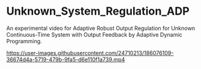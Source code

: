 # Unknown_System_Regulation_ADP
An experimental video for Adaptive Robust Output Regulation for Unknown Continuous-Time System with Output Feedback by Adaptive Dynamic Programming.

https://user-images.githubusercontent.com/24710213/186076109-36674d4a-5719-479b-9fa5-d6e110f1a739.mp4
